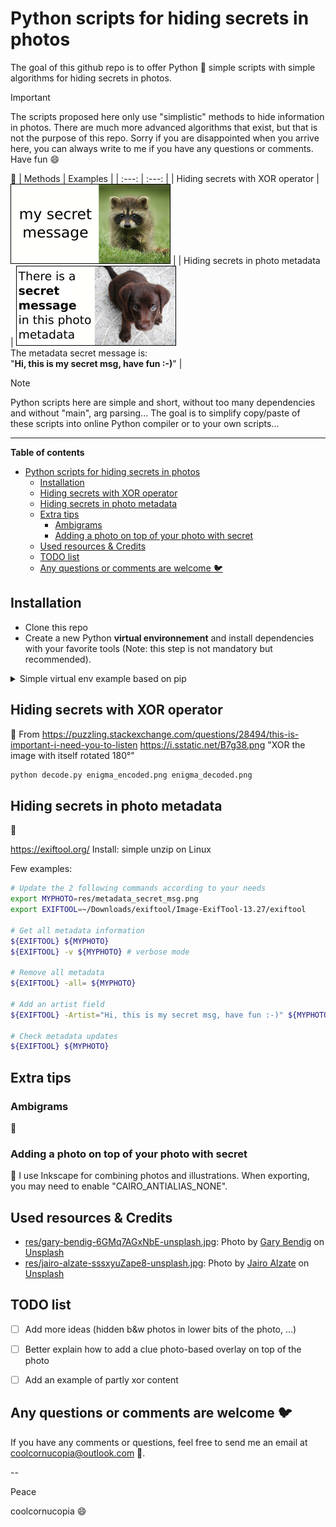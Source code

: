 # Python scripts for hiding secrets in photos
The goal of this github repo is to offer Python :snake: simple scripts with simple algorithms for hiding secrets in photos.

> [!important]
> The scripts proposed here only use "simplistic" methods to hide information in photos.
> There are much more advanced algorithms that exist, but that is not the purpose of this repo.
> Sorry if you are disappointed when you arrive here, you can always write to me if you have any questions or comments.
> Have fun :smile:

:construction:
| Methods | Examples |
| :---: | :---: |
| Hiding secrets with XOR operator | ![](res/xor180_secret_msg.png) |
| Hiding secrets in photo metadata | ![](res/metadata_secret_msg.png) <br>The metadata secret message is: <br>"**Hi, this is my secret msg, have fun :-)**" |




> [!note]
> Python scripts here are simple and short, without too many dependencies and without "main", arg parsing...
> The goal is to simplify copy/paste of these scripts into online Python compiler or to your own scripts...


---

**Table of contents**

<!-- @import "[TOC]" {cmd="toc" depthFrom=1 depthTo=6 orderedList=false} -->

<!-- code_chunk_output -->

- [Python scripts for hiding secrets in photos](#python-scripts-for-hiding-secrets-in-photos)
  - [Installation](#installation)
  - [Hiding secrets with XOR operator](#hiding-secrets-with-xor-operator)
  - [Hiding secrets in photo metadata](#hiding-secrets-in-photo-metadata)
  - [Extra tips](#extra-tips)
    - [Ambigrams](#ambigrams)
    - [Adding a photo on top of your photo with secret](#adding-a-photo-on-top-of-your-photo-with-secret)
  - [Used resources & Credits](#used-resources--credits)
  - [TODO list](#todo-list)
  - [Any questions or comments are welcome :bird:](#any-questions-or-comments-are-welcome-bird)

<!-- /code_chunk_output -->




## Installation
* Clone this repo
* Create a new Python **virtual environnement** and install dependencies with your favorite tools (Note: this step is not mandatory but recommended).
<details>
<summary>Simple virtual env example based on pip</summary>

```bash
# Create the virtual env and activate it
python3.11 -m venv venv
source venv/bin/activate
pip install --upgrade pip

# Install requirements
pip install -r requirements.txt
# or use simple commands like "pip install opencv-python"

# Leave the virtual env when necessary with the command "deactivate"
```
</details>


## Hiding secrets with XOR operator
:construction:
From https://puzzling.stackexchange.com/questions/28494/this-is-important-i-need-you-to-listen
https://i.sstatic.net/B7g38.png
"XOR the image with itself rotated 180°"

```bash
python decode.py enigma_encoded.png enigma_decoded.png
```


## Hiding secrets in photo metadata
:construction:

https://exiftool.org/ 
Install: simple unzip on Linux

Few examples:
```bash
# Update the 2 following commands according to your needs
export MYPHOTO=res/metadata_secret_msg.png
export EXIFTOOL=~/Downloads/exiftool/Image-ExifTool-13.27/exiftool

# Get all metadata information
${EXIFTOOL} ${MYPHOTO}
${EXIFTOOL} -v ${MYPHOTO} # verbose mode

# Remove all metadata
${EXIFTOOL} -all= ${MYPHOTO}

# Add an artist field
${EXIFTOOL} -Artist="Hi, this is my secret msg, have fun :-)" ${MYPHOTO}

# Check metadata updates
${EXIFTOOL} ${MYPHOTO}
```


## Extra tips
### Ambigrams
:construction:

### Adding a photo on top of your photo with secret
:construction:
I use Inkscape for combining photos and illustrations.
When exporting, you may need to enable "CAIRO_ANTIALIAS_NONE".


## Used resources & Credits
* [res/gary-bendig-6GMq7AGxNbE-unsplash.jpg](res/gary-bendig-6GMq7AGxNbE-unsplash.jpg): Photo by [Gary Bendig](https://unsplash.com/@kris_ricepees?utm_content=creditCopyText&utm_medium=referral&utm_source=unsplash) on [Unsplash](https://unsplash.com/photos/raccoon-walking-on-lawn-grass-6GMq7AGxNbE?utm_content=creditCopyText&utm_medium=referral&utm_source=unsplash)
* [res/jairo-alzate-sssxyuZape8-unsplash.jpg](res/jairo-alzate-sssxyuZape8-unsplash.jpg): Photo by [Jairo Alzate](https://unsplash.com/@jairoalzate?utm_content=creditCopyText&utm_medium=referral&utm_source=unsplash) on [Unsplash](https://unsplash.com/photos/short-coated-brown-puppy-on-white-floor-sssxyuZape8?utm_content=creditCopyText&utm_medium=referral&utm_source=unsplash)


## TODO list
- [ ] Add more ideas (hidden b&w photos in lower bits of the photo, ...)
- [ ] Better explain how to add a clue photo-based overlay on top of the photo
- [ ] Add an example of partly xor content


## Any questions or comments are welcome :bird:
If you have any comments or questions, feel free to send me an email at coolcornucopia@outlook.com :email:.

--

Peace

coolcornucopia :smile:
